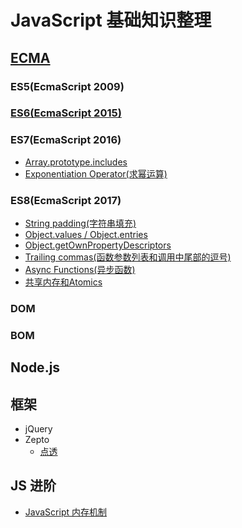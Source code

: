 # JavaScript 基础知识整理

## [ECMA](ecma)
### ES5(EcmaScript 2009)

### [ES6(EcmaScript 2015)](ecma/es6)

### ES7(EcmaScript 2016)
- [Array.prototype.includes](es7/Array.prototype.includes.md)
- [Exponentiation Operator(求幂运算)]()

### ES8(EcmaScript 2017)

- [String padding(字符串填充)]()
- [Object.values / Object.entries]()
- [Object.getOwnPropertyDescriptors]()
- [Trailing commas(函数参数列表和调用中尾部的逗号)]()
- [Async Functions(异步函数)]()
- [共享内存和Atomics]()

### DOM

### BOM

## Node.js

## 框架

- jQuery
- Zepto
    - [点透](点透)

## JS 进阶
 - [JavaScript 内存机制](https://juejin.im/post/5b10ba336fb9a01e66164346?utm_source=gold_browser_extension)
